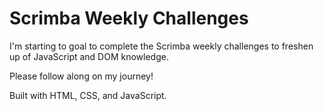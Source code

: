 # Scrimba Weekly Challenges

I'm starting to goal to complete the Scrimba weekly challenges to freshen up of JavaScript and DOM knowledge.

Please follow along on my journey!

Built with HTML, CSS, and JavaScript.
